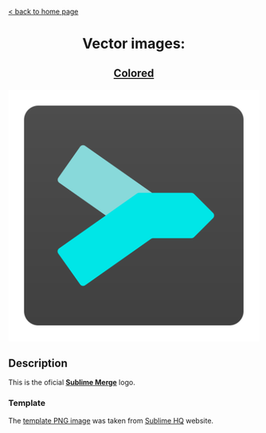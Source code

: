 [&lt; back to home page](../../../../ "Home page")

<h1><p align="center">Vector images: </p></h1>

<h2><p align="center"><a href="Sublime Merge.colored.svg" title="Sublime Merge colored icon">Colored</a></p></h2>
<div>
	<img src="Sublime Merge.colored.svg" alt="Sublime Merge colored icon" title="Sublime Merge colored icon">
</div>

## Description

This is the oficial **[Sublime Merge](https://www.sublimemerge.com "Visit sublimemerge.com")** logo.

### Template

The [template PNG image](https://www.sublimehq.com/images/sublime_merge.png "See template PNG file") was taken from [Sublime HQ](https://www.sublimehq.com "Visit sublimehq.com") website.